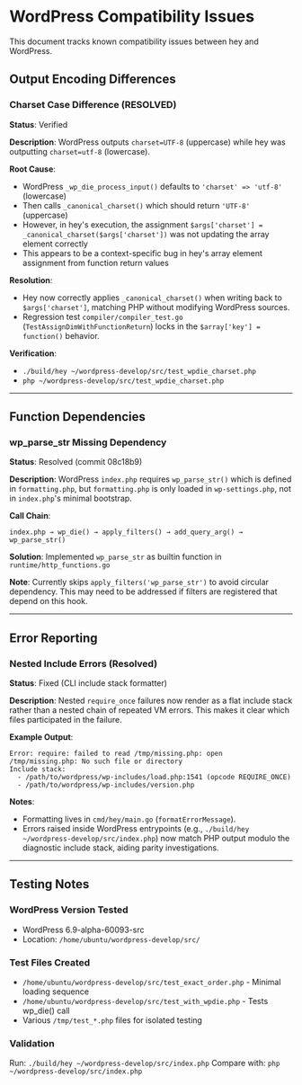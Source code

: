 # WordPress Compatibility Issues

This document tracks known compatibility issues between hey and WordPress.

## Output Encoding Differences

### Charset Case Difference (RESOLVED)

**Status**: Verified

**Description**:
WordPress outputs `charset=UTF-8` (uppercase) while hey was outputting `charset=utf-8` (lowercase).

**Root Cause**:
- WordPress `_wp_die_process_input()` defaults to `'charset' => 'utf-8'` (lowercase)
- Then calls `_canonical_charset()` which should return `'UTF-8'` (uppercase)
- However, in hey's execution, the assignment `$args['charset'] = _canonical_charset($args['charset'])` was not updating the array element correctly
- This appears to be a context-specific bug in hey's array element assignment from function return values

**Resolution**:
- Hey now correctly applies `_canonical_charset()` when writing back to `$args['charset']`, matching PHP without modifying WordPress sources.
- Regression test `compiler/compiler_test.go` (`TestAssignDimWithFunctionReturn`) locks in the `$array['key'] = function()` behavior.

**Verification**:
- `./build/hey ~/wordpress-develop/src/test_wpdie_charset.php`
- `php ~/wordpress-develop/src/test_wpdie_charset.php`

---

## Function Dependencies

### wp_parse_str Missing Dependency

**Status**: Resolved (commit 08c18b9)

**Description**:
WordPress `index.php` requires `wp_parse_str()` which is defined in `formatting.php`, but `formatting.php` is only loaded in `wp-settings.php`, not in `index.php`'s minimal bootstrap.

**Call Chain**:
```
index.php → wp_die() → apply_filters() → add_query_arg() → wp_parse_str()
```

**Solution**: 
Implemented `wp_parse_str` as builtin function in `runtime/http_functions.go`

**Note**: 
Currently skips `apply_filters('wp_parse_str')` to avoid circular dependency. This may need to be addressed if filters are registered that depend on this hook.

---

## Error Reporting

### Nested Include Errors (Resolved)

**Status**: Fixed (CLI include stack formatter)

**Description**:
Nested `require_once` failures now render as a flat include stack rather than a nested chain of repeated VM errors. This makes it clear which files participated in the failure.

**Example Output**:
```
Error: require: failed to read /tmp/missing.php: open /tmp/missing.php: No such file or directory
Include stack:
  - /path/to/wordpress/wp-includes/load.php:1541 (opcode REQUIRE_ONCE)
  - /path/to/wordpress/wp-includes/version.php
```

**Notes**:
- Formatting lives in `cmd/hey/main.go` (`formatErrorMessage`).
- Errors raised inside WordPress entrypoints (e.g., `./build/hey ~/wordpress-develop/src/index.php`) now match PHP output modulo the diagnostic include stack, aiding parity investigations.

---

## Testing Notes

### WordPress Version Tested
- WordPress 6.9-alpha-60093-src
- Location: `/home/ubuntu/wordpress-develop/src/`

### Test Files Created
- `/home/ubuntu/wordpress-develop/src/test_exact_order.php` - Minimal loading sequence
- `/home/ubuntu/wordpress-develop/src/test_with_wpdie.php` - Tests wp_die() call
- Various `/tmp/test_*.php` files for isolated testing

### Validation
Run: `./build/hey ~/wordpress-develop/src/index.php`
Compare with: `php ~/wordpress-develop/src/index.php`
